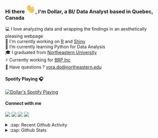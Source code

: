 ### Hi there <img src="https://raw.githubusercontent.com/ABSphreak/ABSphreak/master/gifs/Hi.gif" width="30px">, I'm Dollar, a BI/ Data Analyst based in Quebec, Canada 

💻 I love analyzing data and wrapping the findings in an aesthetically pleasing webpage <br />
🔭 I'm currently working on [R](https://www.r-project.org/about.html) and [Shiny](https://shiny.rstudio.com/)<br />
🌱 I’m currently learning Python for Data Analysis<br />
🎓 I graduated from [Northeastern University](https://www.northeastern.edu/)<br />
⚡ Currently working for [BRP Inc](https://www.brp.com/)<br />
📧 Have questions ? [vora.do@northeastern.edu](mailto:vora.do@northeastern.edu) <br />

#### Spotify Playing 🎧

<!-- <a href="https://spotify-now-playing-blond.vercel.app/now-playing?open">
    <img src="https://spotify-now-playing-blond.vercel.app/now-playing" width="256" height="64" alt="Now Playing">`
</a>-->
[<img src="https://spotify-now-playing-blond.vercel.app/api/spotify-playing" alt="Dollar's Spotify Playing" width="350" />](https://open.spotify.com/user/12154465840)

#### Connect with me
<p align="left">
<a href= "https://www.linkedin.com/in/dollarvora/"><img src="https://img.icons8.com/material-outlined/30/000000/linkedin.png"/></a>
<a href= "https://twitter.com/dollarvora"><img src="https://img.icons8.com/material-outlined/30/000000/twitter.png"/></a>
<a href= "https://www.facebook.com/dollarvora/"><img src="https://img.icons8.com/material-outlined/30/000000/facebook.png"/></a>
<a href= "https://www.instagram.com/dollarvora/"><img src="https://img.icons8.com/material-outlined/30/000000/instagram.png"/></a>
</p>

<details>
  <summary>:zap: Recent Github Activity</summary>
  
<!--START_SECTION:activity-->

</details>

<details>
  <summary>:zap: Github Stats</summary>

 <img width="440px" align="left" src="https://github-readme-stats-zeta-three.vercel.app/api/?username=dollarvora&count_private=true&show_icons=true&hide_border=true&title_color=fffffff&icon_color=000000&text_color=000000" alt="github stats"/>

<img align="right" alt="dollarvora Github programs" src="https://github-readme-stats-zeta-three.vercel.app/api/top-langs/?username=dollarvora&layout=compact&count_private=true&show_icons=true&hide_border=true&title_color=fffffff&icon_color=000000&text_color=000000" />
</details>
